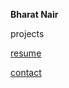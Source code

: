 **Bharat Nair**

projects

<a href="test.docx" download>
resume
  
<a href="mailto:bharat_nair@hotmail.com">contact</a><br> 

